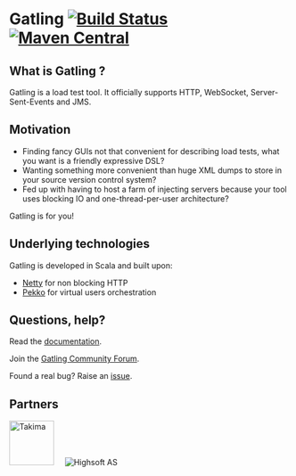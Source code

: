 # Gatling [![Build Status](https://github.com/gatling/gatling/actions/workflows/build.yml/badge.svg?branch=main)](https://github.com/gatling/gatling/actions/workflows/build.yml?query=branch%3Amain) [![Maven Central](https://maven-badges.herokuapp.com/maven-central/io.gatling/gatling-core/badge.svg)](https://maven-badges.herokuapp.com/maven-central/io.gatling/gatling-core/)

## What is Gatling ?

Gatling is a load test tool.
It officially supports HTTP, WebSocket, Server-Sent-Events and JMS.

## Motivation

* Finding fancy GUIs not that convenient for describing load tests, what you want is a friendly expressive DSL?
* Wanting something more convenient than huge XML dumps to store in your source version control system?
* Fed up with having to host a farm of injecting servers because your tool uses blocking IO and one-thread-per-user architecture?

Gatling is for you!

## Underlying technologies

Gatling is developed in Scala and built upon:

* [Netty](https://netty.io) for non blocking HTTP
* [Pekko](https://pekko.apache.org) for virtual users orchestration

## Questions, help?

Read the [documentation](https://gatling.io/docs/current/).

Join the [Gatling Community Forum](https://community.gatling.io).

Found a real bug? Raise an [issue](https://github.com/gatling/gatling/issues).

## Partners

<img alt="Takima" src="https://raw.githubusercontent.com/gatling/gatling/main/images/logo-takima-1-nom-bas.png" width="80">&nbsp;&nbsp;&nbsp;&nbsp;
![Highsoft AS](https://raw.githubusercontent.com/gatling/gatling/main/images/highsoft_logo.png)&nbsp;&nbsp;&nbsp;&nbsp;

